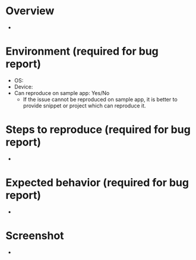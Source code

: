 # Overview

-

# Environment (required for bug report)

- OS:
- Device:
- Can reproduce on sample app: Yes/No
  - If the issue cannot be reproduced on sample app, it is better to provide snippet or project which can reproduce it.

# Steps to reproduce (required for bug report)

-

# Expected behavior (required for bug report)

-

# Screenshot

-
